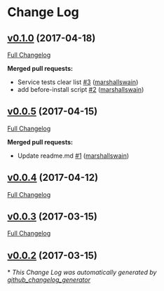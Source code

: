# Change Log

## [v0.1.0](https://github.com/feathersjs/feathers-vuex/tree/v0.1.0) (2017-04-18)
[Full Changelog](https://github.com/feathersjs/feathers-vuex/compare/v0.0.5...v0.1.0)

**Merged pull requests:**

- Service tests clear list [\#3](https://github.com/feathersjs/feathers-vuex/pull/3) ([marshallswain](https://github.com/marshallswain))
- add before-install script [\#2](https://github.com/feathersjs/feathers-vuex/pull/2) ([marshallswain](https://github.com/marshallswain))

## [v0.0.5](https://github.com/feathersjs/feathers-vuex/tree/v0.0.5) (2017-04-15)
[Full Changelog](https://github.com/feathersjs/feathers-vuex/compare/v0.0.4...v0.0.5)

**Merged pull requests:**

- Update readme.md [\#1](https://github.com/feathersjs/feathers-vuex/pull/1) ([marshallswain](https://github.com/marshallswain))

## [v0.0.4](https://github.com/feathersjs/feathers-vuex/tree/v0.0.4) (2017-04-12)
[Full Changelog](https://github.com/feathersjs/feathers-vuex/compare/v0.0.3...v0.0.4)

## [v0.0.3](https://github.com/feathersjs/feathers-vuex/tree/v0.0.3) (2017-03-15)
[Full Changelog](https://github.com/feathersjs/feathers-vuex/compare/v0.0.2...v0.0.3)

## [v0.0.2](https://github.com/feathersjs/feathers-vuex/tree/v0.0.2) (2017-03-15)


\* *This Change Log was automatically generated by [github_changelog_generator](https://github.com/skywinder/Github-Changelog-Generator)*